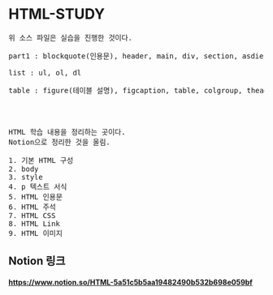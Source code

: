 # HTML-STUDY
<pre>
위 소스 파일은 실습을 진행한 것이다.

part1 : blockquote(인용문), header, main, div, section, asdie, footer

list : ul, ol, dl

table : figure(테이블 설명), figcaption, table, colgroup, thead, tbody, tfoot, tr, th



</pre>
<pre>
HTML 학습 내용을 정리하는 곳이다.
Notion으로 정리한 것을 올림.

1. 기본 HTML 구성
2. body
3. style
4. p 텍스트 서식
5. HTML 인용문
6. HTML 주석
7. HTML CSS
8. HTML Link
9. HTML 이미지
</pre>

## Notion 링크

#### https://www.notion.so/HTML-5a51c5b5aa19482490b532b698e059bf
